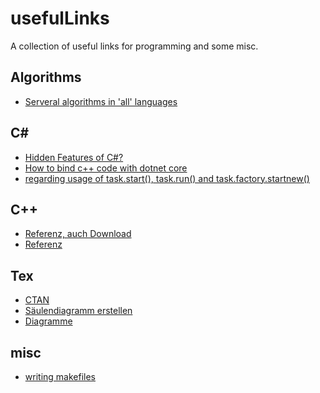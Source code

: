 # usefulLinks
A collection of useful links for programming and some misc.

## Algorithms
+ [Serveral algorithms in 'all' languages](https://github.com/TheAlgorithms)

## C#
+ [Hidden Features of C#?](https://stackoverflow.com/questions/9033/hidden-features-of-c/1399130)
+ [How to bind c++ code with dotnet core](https://medium.com/@xaviergeerinck/how-to-bind-c-code-with-dotnet-core-157a121c0aa6)
+ [regarding usage of task.start(), task.run() and task.factory.startnew()](https://stackoverflow.com/questions/29693362/regarding-usage-of-task-start-task-run-and-task-factory-startnew)
<!-- [async await explained with wpf](https://www.youtube.com/watch?v=2moh18sh5p4) -->

## C++

+ [Referenz, auch Download](http://en.cppreference.com/w)
+ [Referenz](http://www.cplusplus.com/reference)

## Tex

+ [CTAN](https://www.ctan.org/)
+ [Säulendiagramm erstellen](http://www.statistiker-wg.de/pgf/tutorials/barplot.htm)
+ [Diagramme](https://latexkurs.github.io/lecture/06_diagramme.pdf)

## misc

+ [writing makefiles](https://www.cs.bu.edu/teaching/cpp/writing-makefiles/)
<!--
not for free :(
+ [Desinfect Article (german)](https://www.heise.de/ct/ausgabe/2014-12-Schaedlingssuche-mit-Desinfec-t-2014-2189627.html)
-->
